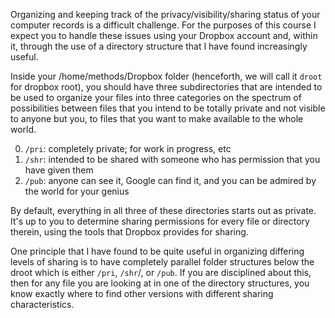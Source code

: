 
Organizing and keeping track of the privacy/visibility/sharing status of your computer records is 
a difficult challenge. For the purposes of this course I expect you to handle these issues 
using your Dropbox account and, within it, through the use of a directory structure that I have found increasingly
useful. 

Inside your /home/methods/Dropbox folder (henceforth, we will call it `droot` for dropbox root), you should 
have three subdirectories that are intended to be used to organize your files into three categories on the spectrum of 
possibilities between files that you intend to be totally private and not visible to anyone but you, to
files that you want to make available to the whole world.

0. `/pri`:  completely private; for work in progress, etc
0. `/shr`:  intended to be shared with someone who has permission that you have given them
0. `/pub`:  anyone can see it, Google can find it, and you can be admired by the world for your genius

By default, everything in all three of these directories starts out as private.  It's up to you to determine
sharing permissions for every file or directory therein, using the tools that Dropbox provides for sharing.

One principle that I have found to be quite useful in organizing differing levels of sharing is to have completely parallel folder structures below the droot which is either `/pri`, `/shr`/, or `/pub`.  If you are disciplined about this, then for any file you are looking at in one of the directory structures, you know exactly where to find other versions with different sharing characteristics.

